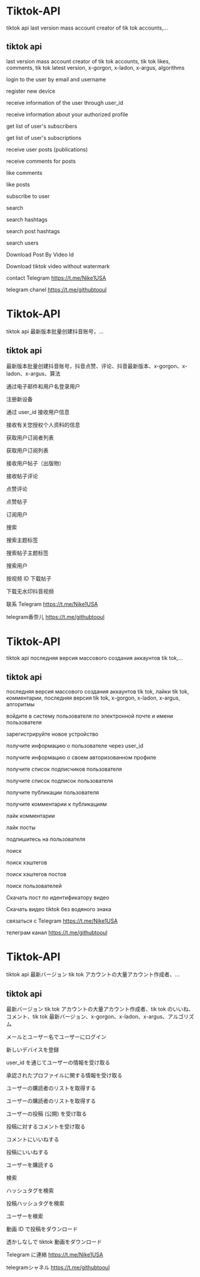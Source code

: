 # Tiktok-API
tiktok api  last version mass account creator of tik tok accounts,...

## tiktok api 

last version mass account creator of tik tok accounts, tik tok likes, comments, tik tok latest version, x-gorgon, x-ladon, x-argus, algorithms



login to the user by email and username

register new device

receive information of the user through user_id

receive information about your authorized profile

get list of user's subscribers

get list of user's subscriptions

receive user posts (publications)

receive comments for posts

like comments

like posts

subscribe to user

search

search hashtags

search post hashtags

search users

Download Post By Video Id

Download tiktok video without watermark

contact Telegram  https://t.me/Nike1USA

telegram chanel https://t.me/githubtooul



# Tiktok-API
tiktok api 最新版本批量创建抖音账号，...

## tiktok api

最新版本批量创建抖音账号，抖音点赞、评论、抖音最新版本、x-gorgon、x-ladon、x-argus、算法

通过电子邮件和用户名登录用户

注册新设备

通过 user_id 接收用户信息

接收有关您授权个人资料的信息

获取用户订阅者列表

获取用户订阅列表

接收用户帖子（出版物）

接收帖子评论

点赞评论

点赞帖子

订阅用户

搜索

搜索主题标签

搜索帖子主题标签

搜索用户

按视频 ID 下载帖子

下载无水印抖音视频

联系 Telegram https://t.me/Nike1USA

telegram香奈儿 https://t.me/githubtooul

# Tiktok-API
tiktok api последняя версия массового создания аккаунтов tik tok,...

## tiktok api

последняя версия массового создания аккаунтов tik tok, лайки tik tok, комментарии, последняя версия tik tok, x-gorgon, x-ladon, x-argus, алгоритмы

войдите в систему пользователя по электронной почте и имени пользователя

зарегистрируйте новое устройство

получите информацию о пользователе через user_id

получите информацию о своем авторизованном профиле

получите список подписчиков пользователя

получите список подписок пользователя

получите публикации пользователя

получите комментарии к публикациям

лайк комментарии

лайк посты

подпишитесь на пользователя

поиск

поиск хэштегов

поиск хэштегов постов

поиск пользователей

Скачать пост по идентификатору видео

Скачать видео tiktok без водяного знака

связаться с Telegram https://t.me/Nike1USA

телеграм канал https://t.me/githubtooul


# Tiktok-API
tiktok api 最新バージョン tik tok アカウントの大量アカウント作成者、...

## tiktok api

最新バージョン tik tok アカウントの大量アカウント作成者、tik tok のいいね、コメント、tik tok 最新バージョン、x-gorgon、x-ladon、x-argus、アルゴリズム

メールとユーザー名でユーザーにログイン

新しいデバイスを登録

user_id を通じてユーザーの情報を受け取る

承認されたプロファイルに関する情報を受け取る

ユーザーの購読者のリストを取得する

ユーザーの購読者のリストを取得する

ユーザーの投稿 (公開) を受け取る

投稿に対するコメントを受け取る

コメントにいいねする

投稿にいいねする

ユーザーを購読する

検索

ハッシュタグを検索

投稿ハッシュタグを検索

ユーザーを検索

動画 ID で投稿をダウンロード

透かしなしで tiktok 動画をダウンロード

Telegram に連絡 https://t.me/Nike1USA

telegramシャネル https://t.me/githubtooul
